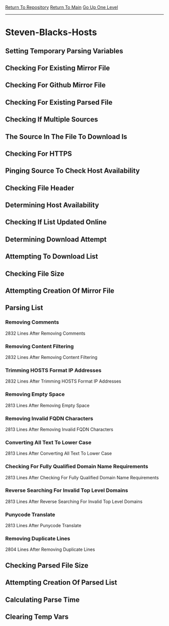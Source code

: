 [Return To Repository](https://github.com/deathbybandaid/piholeparser/)
[Return To Main](https://github.com/deathbybandaid/piholeparser/blob/master/RecentRunLogs/Mainlog.md)
[Go Up One Level](https://github.com/deathbybandaid/piholeparser/blob/master/RecentRunLogs/TopLevelScripts/30-Processing-External-Blacklists.md)
____________________________________
# Steven-Blacks-Hosts
## Setting Temporary Parsing Variables
## Checking For Existing Mirror File
## Checking For Github Mirror File
## Checking For Existing Parsed File
## Checking If Multiple Sources
## The Source In The File To Download Is
## Checking For HTTPS
## Pinging Source To Check Host Availability
## Checking File Header
## Determining Host Availability
## Checking If List Updated Online
## Determining Download Attempt
## Attempting To Download List
## Checking File Size
## Attempting Creation Of Mirror File
## Parsing List
### Removing Comments
2832 Lines After Removing Comments
### Removing Content Filtering
2832 Lines After Removing Content Filtering
### Trimming HOSTS Format IP Addresses
2832 Lines After Trimming HOSTS Format IP Addresses
### Removing Empty Space
2813 Lines After Removing Empty Space
### Removing Invalid FQDN Characters
2813 Lines After Removing Invalid FQDN Characters
### Converting All Text To Lower Case
2813 Lines After Converting All Text To Lower Case
### Checking For Fully Qualified Domain Name Requirements
2813 Lines After Checking For Fully Qualified Domain Name Requirements
### Reverse Searching For Invalid Top Level Domains
2813 Lines After Reverse Searching For Invalid Top Level Domains
### Punycode Translate
2813 Lines After Punycode Translate
### Removing Duplicate Lines
2804 Lines After Removing Duplicate Lines
## Checking Parsed File Size
## Attempting Creation Of Parsed List
## Calculating Parse Time
## Clearing Temp Vars
